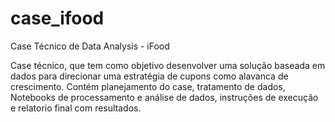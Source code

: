 # case_ifood
Case Técnico de Data Analysis - iFood 

Case técnico, que tem como objetivo desenvolver uma solução baseada em dados para
direcionar uma estratégia de cupons como alavanca de crescimento.
Contém planejamento do case, tratamento de dados, Notebooks de processamento e análise de dados, instruções de execução e relatorio final com resultados.
